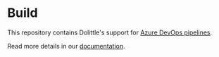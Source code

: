 # Build

This repository contains Dolittle's support for [Azure DevOps pipelines](https://dev.azure.com/).

Read more details in our [documentation](./Documentation).